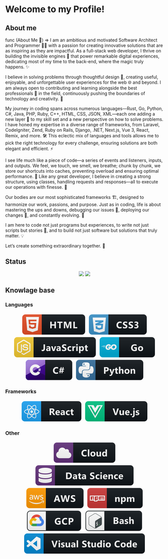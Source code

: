 
# Welcome to my Profile!

## About me

func (About Me 🚀) => I am an ambitious and motivated Software Architect and Programmer 🧑‍💻 with a passion for creating innovative solutions that are as inspiring as they are impactful. As a full-stack web developer, I thrive on building the invisible engines 🔧 that power remarkable digital experiences, dedicating most of my time to the back-end, where the magic truly happens. ✨

I believe in solving problems through thoughtful design 🎨, creating useful, enjoyable, and unforgettable user experiences for the web 🌐 and beyond. I am always open to contributing and learning alongside the best professionals 👥 in the field, continuously pushing the boundaries of technology and creativity. 🌟

My journey in coding spans across numerous languages—Rust, Go, Python, C#, Java, PHP, Ruby, C++, HTML, CSS, JSON, XML—each one adding a new layer 🧩 to my skill set and a new perspective on how to solve problems. I have honed my expertise in a diverse range of frameworks, from Laravel, CodeIgniter, Zend, Ruby on Rails, Django, .NET, Next.js, Vue 3, React, Remix, and more. 🛠️ This eclectic mix of languages and tools allows me to pick the right technology for every challenge, ensuring solutions are both elegant and efficient. ⚡

I see life much like a piece of code—a series of events and listeners, inputs, and outputs. We feel, we touch, we smell, we breathe; chunk by chunk, we store our shortcuts into caches, preventing overload and ensuring optimal performance. 🧠 Like any great developer, I believe in creating a strong structure, using classes, handling requests and responses—all to execute our operations with finesse. 🎯

Our bodies are our most sophisticated frameworks 🏗️, designed to harmonize our work, passions, and purpose. Just as in coding, life is about mastering the ups and downs, debugging our issues 🐛, deploying our changes 🚀, and constantly evolving. 🔄

I am here to code not just programs but experiences, to write not just scripts but stories 📖, and to build not just software but solutions that truly matter. 💡

Let’s create something extraordinary together. 🤝

## Status

<p align="center">
  <a>
    <img  src="https://github-readme-stats.vercel.app/api?username=nejcc&&show_icons=true&theme=radical"/>
  </a>
  <a> 
    <img  src="https://github-readme-stats.vercel.app/api?username=nejcdev&&show_icons=true&theme=radical"/>
  </a>
</p>

## Knowlage base

### Languages

<p align="center">
  <!-- For more icons please follow  https://github.com/MikeCodesDotNET/ColoredBadges -->
  <img src="https://raw.githubusercontent.com/8bithemant/8bithemant/master/svg/dev/languages/html.svg" alt="html" style="vertical-align:top; margin:4px">    
  <img src="https://github.com/MikeCodesDotNET/ColoredBadges/raw/master/svg/dev/languages/css3.svg" alt="css3" style="vertical-align:top; margin:4px">
  <img src="https://raw.githubusercontent.com/8bithemant/8bithemant/master/svg/dev/languages/js.svg" alt="js" style="vertical-align:top; margin:4px">
    <img src="https://github.com/MikeCodesDotNET/ColoredBadges/raw/master/svg/dev/languages/go.svg" alt="js" style="vertical-align:top; margin:4px">
      <img src="https://raw.githubusercontent.com/8bithemant/8bithemant/master/svg/dev/languages/csharp.svg" alt="csharp" style="vertical-align:top; margin:4px">
  <img src="https://raw.githubusercontent.com/8bithemant/8bithemant/master/svg/dev/languages/python.svg" alt="python" style="vertical-align:top; margin:4px">
</p>

### Frameworks
<p align="center">
 <img src="https://raw.githubusercontent.com/8bithemant/8bithemant/master/svg/dev/frameworks/react.svg" alt="react" style="vertical-align:top; margin:4px">
  <img src="https://raw.githubusercontent.com/8bithemant/8bithemant/master/svg/dev/frameworks/vue.svg" alt="vue" style="vertical-align:top; margin:4px">
</p>

### Other

<p align="center">  
  <img src="https://raw.githubusercontent.com/8bithemant/8bithemant/master/svg/dev/misc/cloud.svg" alt="cloud" style="vertical-align:top; margin:4px">
  <img src="https://raw.githubusercontent.com/8bithemant/8bithemant/master/svg/dev/misc/datascience.svg" alt="datascience" style="vertical-align:top; margin:4px">
  <img src="https://raw.githubusercontent.com/8bithemant/8bithemant/master/svg/dev/services/aws.svg" alt="aws" style="vertical-align:top; margin:4px">
  <img src="https://raw.githubusercontent.com/8bithemant/8bithemant/master/svg/dev/services/npm.svg" alt="npm" style="vertical-align:top; margin:4px">
  <img src="https://raw.githubusercontent.com/8bithemant/8bithemant/master/svg/dev/services/gcp.svg" alt="gcp" style="vertical-align:top; margin:4px">
  <img src="https://raw.githubusercontent.com/8bithemant/8bithemant/master/svg/dev/tools/bash.svg" alt="bash" style="vertical-align:top; margin:4px">
  <img src="https://raw.githubusercontent.com/8bithemant/8bithemant/master/svg/dev/tools/visualstudio_code.svg" alt="vscode" style="vertical-align:top; margin:4px">
</p>
